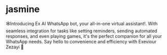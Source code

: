 # jasmine
🕸️Introducing Ex AI WhatsApp bot, your all-in-one virtual assistant!. With seamless integration for tasks like setting reminders, sending automated responses, and even playing games, it's the perfect companion for all your WhatsApp needs. Say hello to convenience and efficiency with Exeviour Zezayi 🤖
